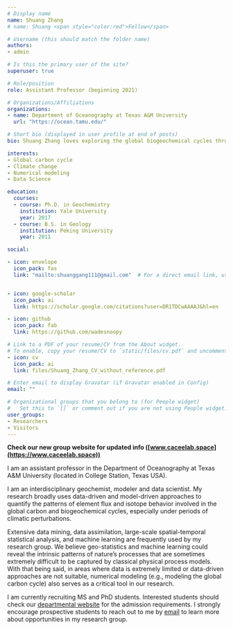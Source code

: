 ```yaml
---
# Display name
name: Shuang Zhang
# name: Shuang <span style="color:red">Fellow</span>

# Username (this should match the folder name)
authors:
- admin

# Is this the primary user of the site?
superuser: true

# Role/position
role: Assistant Professor (beginning 2021)

# Organizations/Affiliations
organizations:
- name: Department of Oceanography at Texas A&M University
  url: "https://ocean.tamu.edu/"

# Short bio (displayed in user profile at end of posts)
bio: Shuang Zhang loves exploring the global biogeochemical cycles through numerical modeling and data science.

interests:
- Global carbon cycle
- Climate change
- Numerical modeling
- Data Science

education:
  courses:
  - course: Ph.D. in Geochemistry
    institution: Yale University
    year: 2017
  - course: B.S. in Geology
    institution: Peking University
    year: 2011

social:

- icon: envelope
  icon_pack: fas
  link: "mailto:shuanggang111@gmail.com"  # For a direct email link, use "mailto:test@example.org".


- icon: google-scholar
  icon_pack: ai
  link: https://scholar.google.com/citations?user=DR1TDCwAAAAJ&hl=en

- icon: github
  icon_pack: fab
  link: https://github.com/wadesnoopy

# Link to a PDF of your resume/CV from the About widget.
# To enable, copy your resume/CV to `static/files/cv.pdf` and uncomment the lines below.
- icon: cv
  icon_pack: ai
  link: files/Shuang_Zhang_CV_without_reference.pdf

# Enter email to display Gravatar (if Gravatar enabled in Config)
email: ""

# Organizational groups that you belong to (for People widget)
#   Set this to `[]` or comment out if you are not using People widget.
user_groups:
- Researchers
- Visitors
---
```


**Check our new group website for updated info ([www.caceelab.space](https://www.caceelab.space))**

I am an assistant professor in the Department of Oceanography at Texas A&M University (located in College Station, Texas USA).

I am an interdisciplinary geochemist, modeler and data scientist. My research broadly uses data-driven and model-driven approaches to quantify the patterns of element flux and isotope behavior involved in the global carbon and biogeochemical cycles, especially under periods of climatic perturbations.

Extensive data mining, data assimilation, large-scale spatial-temporal statistical analysis, and machine learning are frequently used by my research group. We believe geo-statistics and machine learning could reveal the intrinsic patterns of nature’s processes that are sometimes extremely difficult to be captured by classical physical process models. With that being said, in areas where data is extremely limited or data-driven approaches are not suitable, numerical modeling (e.g., modeling the global carbon cycle) also serves as a critical tool in our research.


I am currently recruiting MS and PhD students. Interested students should check our [departmental website](https://ocean.tamu.edu/academics/graduate-programs/index.html) for the admission requirements. I strongly encourage prospective students to reach out to me by [email](mailto:shuanggang111@gmail.com) to learn more about opportunities in my research group.


